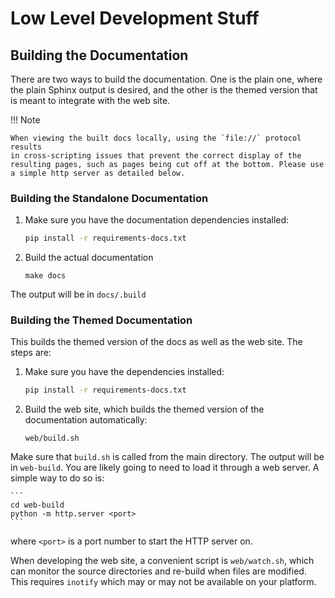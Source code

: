 # Low Level Development Stuff

## Building the Documentation

There are two ways to build the documentation. One is the plain one, where
the plain Sphinx output is desired, and the other is the themed version that
is meant to integrate with the web site.

!!! Note

    When viewing the built docs locally, using the `file://` protocol results
    in cross-scripting issues that prevent the correct display of the
    resulting pages, such as pages being cut off at the bottom. Please use
    a simple http server as detailed below.

### Building the Standalone Documentation

1. Make sure you have the documentation dependencies installed:
    ```sh
    pip install -r requirements-docs.txt
    ```

2.  Build the actual documentation
    ```
    make docs
    ```

The output will be in `docs/.build`


### Building the Themed Documentation

This builds the themed version of the docs as well as the web site. The steps
are:

1. Make sure you have the dependencies installed:
    ```sh
    pip install -r requirements-docs.txt
    ```

2. Build the web site, which builds the themed version of the documentation
automatically:
    ```
    web/build.sh
    ```

Make sure that `build.sh` is called from the main directory. The output will
be in `web-build`. You are likely going to need to load it through a web
server. A simple way to do so is:

    ```
    cd web-build
    python -m http.server <port>
    ```

where `<port>` is a port number to start the HTTP server on.

When developing the web site, a convenient script is `web/watch.sh`, which can
monitor the source directories and re-build when files are modified. This
requires `inotify` which may or may not be available on your platform.
